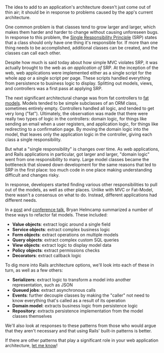 The idea to add to an application's architecture doesn't just come out of thin air; it should be in response to problems caused by the app's current architecture.

One common problem is that classes tend to grow larger and larger, which makes them harder and harder to change without causing unforeseen bugs. In response to this problem, the [Single Responsibility Principle](https://en.wikipedia.org/wiki/Single_responsibility_principle) (SRP) states that a class should only have one thing it's responsible for. If more than one thing needs to be accomplished, additional classes can be created, and the classes can call each other.

Despite how much is said today about how simple MVC violates SRP, it was actually brought to the web as *an application of* SRP. At the inception of the web, web applications were implemented either as a single script for the whole app or a single script per page. These scripts handled everything from persistence to business logic to display. Splitting out models, views, and controllers was a first pass at applying SRP.

The next significant architectural change was from fat controllers to [fat models](http://weblog.jamisbuck.org/2006/10/18/skinny-controller-fat-model). Models tended to be simple subclasses of an ORM class, sometimes entirely empty. Controllers handled all logic, and tended to get very long ("fat"). Ultimately, the observation was made that there were really two types of logic in the controllers: domain logic, for things like sending an email when a user registers, and application logic, for things like redirecting to a confirmation page. By moving the domain logic into the model, that leaves only the application logic in the controller, giving each class a single responsibility.

But what a "single responsibility" is changes over time. As web applications, and Rails applications in particular, got larger and larger, "domain logic" went from one responsibility to many. Large model classes became the bottleneck that slowed down development for the same reasons that led to SRP in the first place: too much code in one place making understanding difficult and changes risky.

In response, developers started finding various other responsibilities to pull out of the models, as well as other places. Unlike with MVC or Fat-Model, there wasn't a consensus on what to do. Instead, different applications had different needs.

In a [post](http://blog.codeclimate.com/blog/2012/10/17/7-ways-to-decompose-fat-activerecord-models/) and [conference talk](https://youtu.be/5yX6ADjyqyE), Bryan Helmcamp summarized a number of these ways to refactor fat models. These included:

- **Value objects**: extract logic around a single field
- **Service objects**: extract complex business logic
- **Form objects**: extract operations on multiple models
- **Query objects**: extract complex custom SQL queries
- **View objects**: extract logic to display model data
- **Policy objects**: extract permissions checks
- **Decorators**: extract callback logic

To dig more into Rails architecture options, we'll look into each of these in turn, as well as a few others:

- **Serializers**: extract logic to transform a model into another representation, such as JSON
- **Queued jobs**: extract asynchronous calls
- **Events**: further decouple classes by making the "caller" not need to know everything that's called as a result of its operation
- **Domain model**: extracts business logic from persistence logic
- **Repository**: extracts persistence implementation from the model classes themselves

We'll also look at responses to these patterns from those who would argue that they aren't necessary and that using Rails' built-in patterns is better.

If there are other patterns that play a significant role in your web application architecture, [let me know](https://twitter.com/CodingItWrong)!